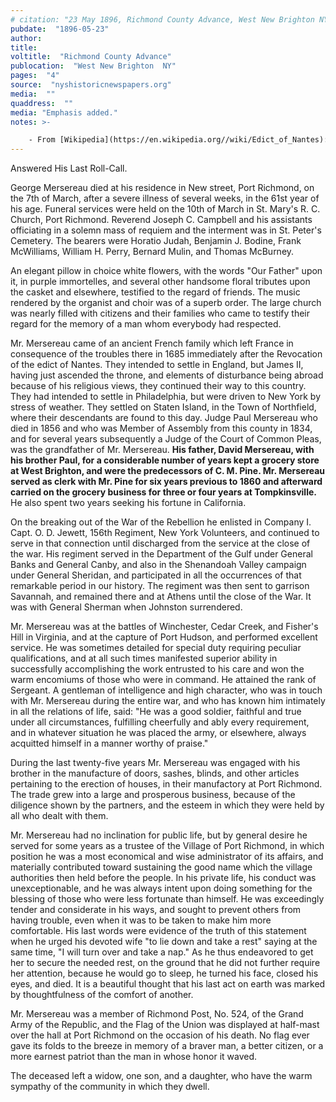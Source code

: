 ```yaml
---
# citation: "23 May 1896, Richmond County Advance, West New Brighton NY, p4, nyshistoricnewspapers.org."
pubdate:  "1896-05-23"
author: 
title: 
voltitle:  "Richmond County Advance"
publocation:  "West New Brighton  NY"
pages:  "4"
source:  "nyshistoricnewspapers.org"
media:  ""
quaddress:  ""
media: "Emphasis added."
notes: >-

    - From [Wikipedia](https://en.wikipedia.org//wiki/Edict_of_Nantes): "The Edict of Nantes (French: édit de Nantes) was signed in April 1598 by King Henry IV and granted the Calvinist Protestants of France, also known as Huguenots, substantial rights in the nation, which was predominantly Catholic. In the edict, Henry aimed primarily to promote civil unity. The edict separated civil from religious unity, treated some Protestants for the first time as more than mere schismatics and heretics and opened a path for secularism and tolerance. In offering a general freedom of conscience to individuals, the edict offered many specific concessions to the Protestants, such as amnesty and the reinstatement of their civil rights, including the right to work in any field, even for the state, and to bring grievances directly to the king. It marked the end of the French Wars of Religion, which had afflicted France during the second half of the 16th century. ... In October 1685, Louis XIV, the grandson of Henry IV, renounced the Edict and declared Protestantism illegal with the Edict of Fontainebleau. This act, commonly called the 'revocation of the Edict of Nantes,' had very damaging results for France. While the wars of religion did not re-ignite, intense persecution of Protestants took place. All Protestant ministers were given two weeks to leave the country unless they converted to Catholicism and all other Protestants were prohibited from leaving the country. In spite of the prohibition, the renewed persecution – including many examples of torture – caused as many as 400,000 to flee France at risk of their lives. Most moved to Great Britain, Prussia, the Dutch Republic, Switzerland, South Africa and the new French colonies and the Thirteen Colonies in North America." 
---
```

Answered His Last Roll-Call.

George Mersereau died at his residence in New street, Port Richmond, on the 7th of March, after a severe illness of several weeks, in the 61st year of his age. Funeral services were held on the 10th of March in St. Mary's R. C. Church, Port Richmond. Reverend Joseph C. Campbell and his assistants officiating in a solemn mass of requiem and the interment was in St. Peter's Cemetery. The bearers were Horatio Judah, Benjamin J. Bodine, Frank McWilliams, William H. Perry, Bernard Mulin, and Thomas McBurney.

An elegant pillow in choice white flowers, with the words "Our Father" upon it, in purple immortelles, and several other handsome floral tributes upon the casket and elsewhere, testified to the regard of friends. The music rendered by the organist and choir was of a superb order. The large church was nearly filled with citizens and their families who came to testify their regard for the memory of a man whom everybody had respected.

Mr. Mersereau came of an ancient French family which left France in consequence of the troubles there in 1685 immediately after the Revocation of the edict of Nantes. They intended to settle in England, but James II, having just ascended the throne, and elements of disturbance being abroad because of his religious views, they continued their way to this country. They had intended to settle in Philadelphia, but were driven to New York by stress of weather. They settled on Staten Island, in the Town of Northfield, where their descendants are found to this day. Judge Paul Mersereau who died in 1856 and who was Member of Assembly from this county in 1834, and for several years subsequently a Judge of the Court of Common Pleas, was the grandfather of Mr. Mersereau. **His father, David Mersereau, with his brother Paul, for a considerable number of years kept a grocery store at West Brighton, and were the predecessors of C. M. Pine. Mr. Mersereau served as clerk with Mr. Pine for six years previous to 1860 and afterward carried on the grocery business for three or four years at Tompkinsville.** He also spent two years seeking his fortune in California.

On the breaking out of the War of the Rebellion he enlisted in Company I. Capt. O. D. Jewett, 156th Regiment, New York Volunteers, and continued to serve in that connection until discharged from the service at the close of the war. His regiment served in the Department of the Gulf under General Banks and General Canby, and also in the Shenandoah Valley campaign under General Sheridan, and participated in all the occurrences of that remarkable period in our history. The regiment was then sent to garrison Savannah, and remained there and at Athens until the close of the War. It was with General Sherman when Johnston surrendered.

Mr. Mersereau was at the battles of Winchester, Cedar Creek, and Fisher's Hill in Virginia, and at the capture of Port Hudson, and performed excellent service. He was sometimes detailed for special duty requiring peculiar qualifications, and at all such times manifested superior ability in successfully accomplishing the work entrusted to his care and won the warm encomiums of those who were in command. He attained the rank of Sergeant. A gentleman of intelligence and high character, who was in touch with Mr. Mersereau during the entire war, and who has known him intimately in all the relations of life, said: "He was a good soldier, faithful and true under all circumstances, fulfilling cheerfully and ably every requirement, and in whatever situation he was placed the army, or elsewhere, always acquitted himself in a manner worthy of praise."

During the last twenty-five years Mr. Mersereau was engaged with his brother in the manufacture of doors, sashes, blinds, and other articles pertaining to the erection of houses, in their manufactory at Port Richmond. The trade grew into a large and prosperous business, because of the diligence shown by the partners, and the esteem in which they were held by all who dealt with them.

Mr. Mersereau had no inclination for public life, but by general desire he served for some years as a trustee of the Village of Port Richmond, in which position he was a most economical and wise administrator of its affairs, and materially contributed toward sustaining the good name which the village authorities then held before the people. In his private life, his conduct was unexceptionable, and he was always intent upon doing something for the blessing of those who were less fortunate than himself. He was exceedingly tender and considerate in his ways, and sought to prevent others from having trouble, even when it was to be taken to make him more comfortable. His last words were evidence of the truth of this statement when he urged his devoted wife "to lie down and take a rest" saying at the same time, "I will turn over and take a nap." As he thus endeavored to get her to secure the needed rest, on the ground that he did not further require her attention, because he would go to sleep, he turned his face, closed his eyes, and died. It is a beautiful thought that his last act on earth was marked by thoughtfulness of the comfort of another. 

Mr. Mersereau was a member of Richmond Post, No. 524, of the Grand Army of the Republic, and the Flag of the Union was displayed at half-mast over the hall at Port Richmond on the occasion of his death. No flag ever gave its folds to the breeze in memory of a braver man, a better citizen, or a more earnest patriot than the man in whose honor it waved.

The deceased left a widow, one son, and a daughter, who have the warm sympathy of the community in which they dwell.

